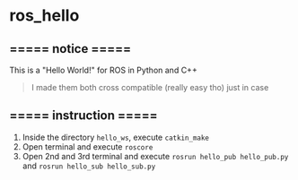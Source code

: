 # ros_hello
## ===== notice =====
This is a "Hello World!" for ROS in Python and C++
> I made them both cross compatible (really easy tho) just in case
  
## ===== instruction =====
1. Inside the directory ```hello_ws```, execute ```catkin_make```
2. Open terminal and execute ```roscore```
3. Open 2nd and 3rd terminal and execute ```rosrun hello_pub hello_pub.py``` and ```rosrun hello_sub hello_sub.py```
